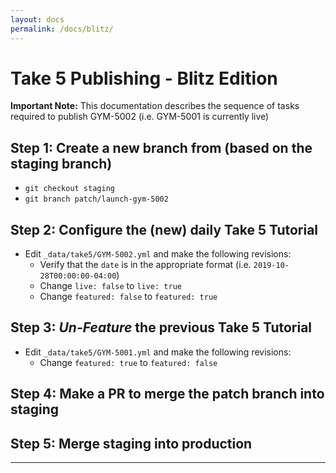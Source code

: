 ```yaml
---
layout: docs
permalink: /docs/blitz/
---
```

# Take 5 Publishing - Blitz Edition

**Important Note:** This documentation describes the sequence of tasks required to publish GYM-5002 (i.e. GYM-5001 is currently live)

## Step 1: Create a new branch from (based on the staging branch)

- `git checkout staging`
- `git branch patch/launch-gym-5002`

## Step 2: Configure the (new) daily Take 5 Tutorial

- Edit `_data/take5/GYM-5002.yml` and make the following revisions:
  - Verify that the `date` is in the appropriate format (i.e. `2019-10-28T00:00:00-04:00`)
  - Change `live: false` to `live: true`
  - Change `featured: false` to `featured: true`

## Step 3: _Un-Feature_ the previous Take 5 Tutorial

- Edit `_data/take5/GYM-5001.yml` and make the following revisions:
  - Change `featured: true` to `featured: false`

## Step 4: Make a PR to merge the patch branch into staging

## Step 5: Merge staging into production

---